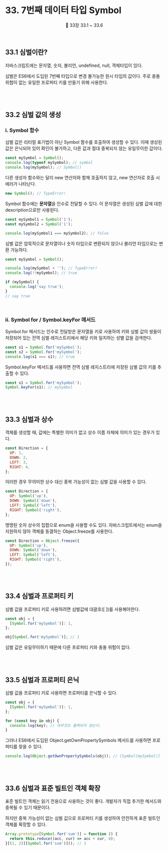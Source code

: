 # 33. 7번째 데이터 타입 Symbol

<p align='center'>
📕 33장 33.1 ~ 33.6
</p><br />

## 33.1 심벌이란?

자바스크립트에는 문자열, 숫자, 불리언, undefined, null, 객체타입이 있다.

심벌은 ES6에서 도입된 7번째 타입으로 변경 불가능한 원시 타입의 값이다. 주로 충돌 위험이 없는 유일한 프로퍼티 키를 만들기 위해 사용한다.

<br /><br />

## 33.2 심벌 값의 생성

### i. Symbol 함수

심벌 값은 리터럴 표기법이 아닌 Symbol 함수를 호출하여 생성할 수 있다. 이때 생성된 값은 은닉되어 있어 확인이 불가하고, 다른 값과 절대 중복되지 않는 유일무이한 값이다.

```js
const mySymbol = Symbol();
console.log(typeof mySymbol); // symbol
console.log(mySymbol); // Symbol()
```

다른 생성자 함수와는 달리 new 연산자와 함께 호출하지 않고, new 연산자로 호출 시 에러가 나타난다.

```js
new Symbol(); // TypeError!
```

Symbol 함수에는 **문자열**을 인수로 전달할 수 있다. 이 문자열은 생성된 심벌 값에 대한 description으로만 사용된다.

```js
const mySymbol1 = Symbol('1');
const mySymbol2 = Symbol('1');

console.log(mySymbol1 === mySymbol2); // false
```

심벌 값은 암묵적으로 문자열이나 숫자 타입으로 변환되지 않으나 불리언 타입으로는 변환 가능하다.

```js
const mySymbol = Symbol();

console.log(mySymbol + ''); // TypeError!
console.log(!!mySymbol); // true

if (mySymbol) {
  console.log('say true');
}
// say true
```

<br />

### ii. Symbol for / Symbol.keyFor 메서드

Symbol.for 메서드는 인수로 전달받은 문자열을 키로 사용하여 키와 심벌 값의 쌍들이 저장되어 있는 전역 심벌 레지스트리에서 해당 키와 일치하는 성별 값을 검색한다.

```js
const s1 = Symbol.for('mySymbol');
const s2 = Symbol.for('mySymbol');
console.log(s1 === s1); // true
```

Symbol.keyFor 메서드를 사용하면 전역 심벌 레지스트리에 저장된 심벌 값의 키를 추출할 수 있다.

```js
const s1 = Symbol.for('mySymbol');
Symbol.keyFor(s1); // mySymbol
```

<br /><br />

## 33.3 심벌과 상수

객체를 생성할 때, 값에는 특별한 의미가 없고 상수 이름 자체에 의미가 있는 경우가 있다.

```js
const Direction = {
  UP: 1,
  DOWN: 2,
  LEFT: 3,
  RIGHT: 4,
};
```

이러한 경우 무의미한 상수 대신 중복 가능성이 없는 심벌 값을 사용할 수 있다.

```js
const Direction = {
  UP: Symbol('up'),
  DOWN: Symbol('down'),
  LEFT: Symbol('left'),
  RIGHT: Symbol('right'),
};
```

명명된 숫자 상수의 집합으로 enum을 사용할 수도 있다. 자바스크립트에서는 enum을 지원하지 않아 객체를 동결하는 Object.freeze를 사용한다.

```js
const Direction = Object.freeze({
  UP: Symbol('up'),
  DOWN: Symbol('down'),
  LEFT: Symbol('left'),
  RIGHT: Symbol('right'),
});
```

<br /><br />

## 33.4 심벌과 프로퍼티 키

심벌 값을 프로퍼티 키로 사용하려면 심벌값에 대괄호([ ])를 사용해야한다.

```js
const obj = {
  [Symbol.for('mySymbol')]: 1,
};

obj[Symbol.for('mySymbol')]; // 1
```

심벌 값은 유일무이하기 때문에 다른 프로퍼티 키와 충돌 위험이 없다.

<br /><br />

## 33.5 심벌과 프로퍼티 은닉

심벌 값을 프로퍼티 키로 사용하면 프로퍼티를 은닉할 수 있다.

```js
const obj = {
  [Symbol.for('mySymbol')]: 1,
};

for (const key in obj) {
  console.log(key); // 아무것도 출력되지 않는다.
}
```

그러나 ES6에서 도입된 Object.getOwnPropertySymbols 메서드를 사용하면 프로퍼티를 찾을 수 있다.

```js
console.log(Object.getOwnPropertySymbols(obj)); // [Symbol(mySymbol)]
```

<br /><br />

## 33.6 심벌과 표준 빌트인 객체 확장

표준 빌트인 객체는 읽기 전용으로 사용하는 것이 좋다. 개발자가 직접 추가한 메서드와 중복될 수 있기 때문이다.

하지만 중복 가능성이 없는 심벌 값으로 프로퍼티 키를 생성하여 안전하게 표준 빌트인 객체를 확장할 수 있다.

```js
Array.prototype[Symbol.for('sum')] = function () {
  return this.reduce((acc, cur) => acc + cur, 0);
}[(1, 2)][Symbol.for('sum')](); // 3
```
